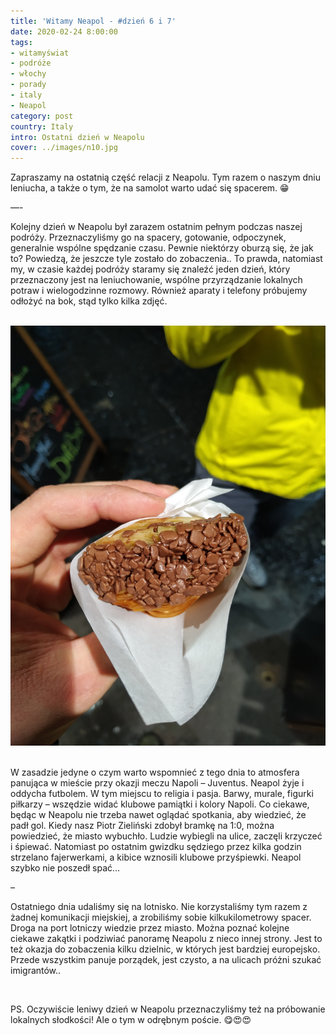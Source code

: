 ```yaml
---
title: 'Witamy Neapol - #dzień 6 i 7'
date: 2020-02-24 8:00:00
tags:
- witamyświat
- podróże 
- włochy
- porady
- italy
- Neapol
category: post
country: Italy
intro: Ostatni dzień w Neapolu
cover: ../images/n10.jpg
---
```

<p>
  Zapraszamy na ostatnią część relacji z Neapolu. Tym razem o naszym dniu leniucha, a także o tym, że na samolot warto udać się spacerem. 😁

—-

  Kolejny dzień w Neapolu był zarazem ostatnim pełnym podczas naszej podróży. Przeznaczyliśmy go na spacery, gotowanie, odpoczynek, generalnie wspólne spędzanie czasu. Pewnie niektórzy oburzą się, że jak to? Powiedzą, że jeszcze tyle zostało do zobaczenia.. To prawda, natomiast my, w czasie każdej podróży staramy się znaleźć jeden dzień, który przeznaczony jest na leniuchowanie, wspólne przyrządzanie lokalnych potraw i wielogodzinne rozmowy. Również aparaty i telefony próbujemy odłożyć na bok, stąd tylko kilka zdjęć.
</p>

<div class='flex'>
  <img class='box image0' src='../static/posts-images/n1009.jpg' alt=''/>
  <img class='box image0' src='../static/posts-images/n1002.jpg' alt=''/>
  <img class='box image0' src='../static/posts-images/n1003.jpg' alt=''/>
  <img class='box image0' src='../static/posts-images/n1004.jpg' alt=''/>
  <img class='box image0' src='../static/posts-images/n1005.jpg' alt=''/>
  <img class='box image0' src='../static/posts-images/n1006.jpg' alt=''/>
</div>

<p>
  W zasadzie jedyne o czym warto wspomnieć z tego dnia to atmosfera panująca w mieście przy okazji meczu Napoli – Juventus. Neapol żyje i oddycha futbolem. W tym miejscu to religia i pasja. Barwy, murale, figurki piłkarzy – wszędzie widać klubowe pamiątki i kolory Napoli. Co ciekawe, będąc w Neapolu nie trzeba nawet oglądać spotkania, aby wiedzieć, że padł gol. Kiedy nasz Piotr Zieliński zdobył bramkę na 1:0, można powiedzieć, że miasto wybuchło. Ludzie wybiegli na ulice, zaczęli krzyczeć i śpiewać. Natomiast po ostatnim gwizdku sędziego przez kilka godzin strzelano fajerwerkami, a kibice wznosili klubowe przyśpiewki. Neapol szybko nie poszedł spać…

–

  Ostatniego dnia udaliśmy się na lotnisko. Nie korzystaliśmy tym razem z żadnej komunikacji miejskiej, a zrobiliśmy sobie kilkukilometrowy spacer. Droga na port lotniczy wiedzie przez miasto. Można poznać kolejne ciekawe zakątki i podziwiać panoramę Neapolu z nieco innej strony. Jest to też okazja do zobaczenia kilku dzielnic, w których jest bardziej europejsko. Przede wszystkim panuje porządek, jest czysto, a na ulicach próżni szukać imigrantów.. 
</p>

<div class='flex'>
  <img class='box image0' src='../static/posts-images/n1007.jpg' alt=''/>
  <img class='box image0' src='../static/posts-images/n1008.jpg' alt=''/>
  <img class='box image0' src='../static/posts-images/n1009.jpg' alt=''/>
  <img class='box image0' src='../static/posts-images/n1010.jpg' alt=''/>
</div>

<p>
  PS. Oczywiście leniwy dzień w Neapolu przeznaczyliśmy też na próbowanie lokalnych słodkości! Ale o tym w odrębnym poście. 😋😍😍
</p>
